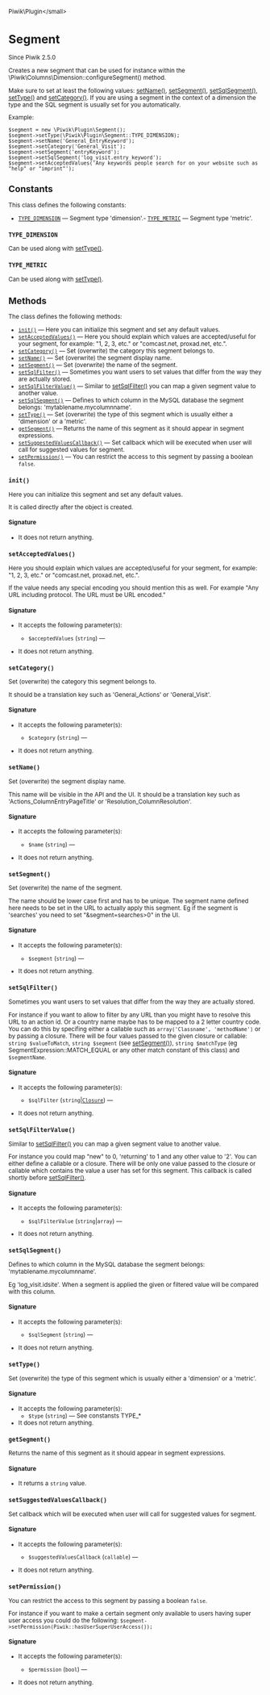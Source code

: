 <small>Piwik\Plugin\</small>

Segment
=======

Since Piwik 2.5.0

Creates a new segment that can be used for instance within the \Piwik\Columns\Dimension::configureSegment() method.

Make sure to set at least the following values: [setName()](/api-reference/Piwik/Plugin/Segment#setname), [setSegment()](/api-reference/Piwik/Plugin/Segment#setsegment),
[setSqlSegment()](/api-reference/Piwik/Plugin/Segment#setsqlsegment), [setType()](/api-reference/Piwik/Plugin/Segment#settype) and [setCategory()](/api-reference/Piwik/Plugin/Segment#setcategory). If you are using a segment in the context of a
dimension the type and the SQL segment is usually set for you automatically.

Example:
```
$segment = new \Piwik\Plugin\Segment();
$segment->setType(\Piwik\Plugin\Segment::TYPE_DIMENSION);
$segment->setName('General_EntryKeyword');
$segment->setCategory('General_Visit');
$segment->setSegment('entryKeyword');
$segment->setSqlSegment('log_visit.entry_keyword');
$segment->setAcceptedValues('Any keywords people search for on your website such as "help" or "imprint"');
```

Constants
---------

This class defines the following constants:

- [`TYPE_DIMENSION`](#type_dimension) — Segment type 'dimension'.- [`TYPE_METRIC`](#type_metric) — Segment type 'metric'.
<a name="type_dimension" id="type_dimension"></a>
<a name="TYPE_DIMENSION" id="TYPE_DIMENSION"></a>
### `TYPE_DIMENSION`

Can be used along with [setType()](/api-reference/Piwik/Plugin/Segment#settype).
<a name="type_metric" id="type_metric"></a>
<a name="TYPE_METRIC" id="TYPE_METRIC"></a>
### `TYPE_METRIC`

Can be used along with [setType()](/api-reference/Piwik/Plugin/Segment#settype).

Methods
-------

The class defines the following methods:

- [`init()`](#init) &mdash; Here you can initialize this segment and set any default values.
- [`setAcceptedValues()`](#setacceptedvalues) &mdash; Here you should explain which values are accepted/useful for your segment, for example: "1, 2, 3, etc." or "comcast.net, proxad.net, etc.".
- [`setCategory()`](#setcategory) &mdash; Set (overwrite) the category this segment belongs to.
- [`setName()`](#setname) &mdash; Set (overwrite) the segment display name.
- [`setSegment()`](#setsegment) &mdash; Set (overwrite) the name of the segment.
- [`setSqlFilter()`](#setsqlfilter) &mdash; Sometimes you want users to set values that differ from the way they are actually stored.
- [`setSqlFilterValue()`](#setsqlfiltervalue) &mdash; Similar to [setSqlFilter()](/api-reference/Piwik/Plugin/Segment#setsqlfilter) you can map a given segment value to another value.
- [`setSqlSegment()`](#setsqlsegment) &mdash; Defines to which column in the MySQL database the segment belongs: 'mytablename.mycolumnname'.
- [`setType()`](#settype) &mdash; Set (overwrite) the type of this segment which is usually either a 'dimension' or a 'metric'.
- [`getSegment()`](#getsegment) &mdash; Returns the name of this segment as it should appear in segment expressions.
- [`setSuggestedValuesCallback()`](#setsuggestedvaluescallback) &mdash; Set callback which will be executed when user will call for suggested values for segment.
- [`setPermission()`](#setpermission) &mdash; You can restrict the access to this segment by passing a boolean `false`.

<a name="init" id="init"></a>
<a name="init" id="init"></a>
### `init()`

Here you can initialize this segment and set any default values.

It is called directly after the object is
created.

#### Signature

- It does not return anything.

<a name="setacceptedvalues" id="setacceptedvalues"></a>
<a name="setAcceptedValues" id="setAcceptedValues"></a>
### `setAcceptedValues()`

Here you should explain which values are accepted/useful for your segment, for example: "1, 2, 3, etc." or "comcast.net, proxad.net, etc.".

If the value needs any special encoding you should mention
this as well. For example "Any URL including protocol. The URL must be URL encoded."

#### Signature

-  It accepts the following parameter(s):
    - `$acceptedValues` (`string`) &mdash;
      
- It does not return anything.

<a name="setcategory" id="setcategory"></a>
<a name="setCategory" id="setCategory"></a>
### `setCategory()`

Set (overwrite) the category this segment belongs to.

It should be a translation key such as 'General_Actions'
or 'General_Visit'.

#### Signature

-  It accepts the following parameter(s):
    - `$category` (`string`) &mdash;
      
- It does not return anything.

<a name="setname" id="setname"></a>
<a name="setName" id="setName"></a>
### `setName()`

Set (overwrite) the segment display name.

This name will be visible in the API and the UI. It should be a
translation key such as 'Actions_ColumnEntryPageTitle' or 'Resolution_ColumnResolution'.

#### Signature

-  It accepts the following parameter(s):
    - `$name` (`string`) &mdash;
      
- It does not return anything.

<a name="setsegment" id="setsegment"></a>
<a name="setSegment" id="setSegment"></a>
### `setSegment()`

Set (overwrite) the name of the segment.

The name should be lower case first and has to be unique. The segment
name defined here needs to be set in the URL to actually apply this segment. Eg if the segment is 'searches'
you need to set "&segment=searches>0" in the UI.

#### Signature

-  It accepts the following parameter(s):
    - `$segment` (`string`) &mdash;
      
- It does not return anything.

<a name="setsqlfilter" id="setsqlfilter"></a>
<a name="setSqlFilter" id="setSqlFilter"></a>
### `setSqlFilter()`

Sometimes you want users to set values that differ from the way they are actually stored.

For instance if you
want to allow to filter by any URL than you might have to resolve this URL to an action id. Or a country name
maybe has to be mapped to a 2 letter country code. You can do this by specifing either a callable such as
`array('Classname', 'methodName')` or by passing a closure. There will be four values passed to the given closure
or callable: `string $valueToMatch`, `string $segment` (see [setSegment()](/api-reference/Piwik/Plugin/Segment#setsegment)), `string $matchType`
(eg SegmentExpression::MATCH_EQUAL or any other match constant of this class) and `$segmentName`.

#### Signature

-  It accepts the following parameter(s):
    - `$sqlFilter` (`string`|[`Closure`](http://php.net/class.Closure)) &mdash;
      
- It does not return anything.

<a name="setsqlfiltervalue" id="setsqlfiltervalue"></a>
<a name="setSqlFilterValue" id="setSqlFilterValue"></a>
### `setSqlFilterValue()`

Similar to [setSqlFilter()](/api-reference/Piwik/Plugin/Segment#setsqlfilter) you can map a given segment value to another value.

For instance you could map
"new" to 0, 'returning' to 1 and any other value to '2'. You can either define a callable or a closure. There
will be only one value passed to the closure or callable which contains the value a user has set for this
segment. This callback is called shortly before [setSqlFilter()](/api-reference/Piwik/Plugin/Segment#setsqlfilter).

#### Signature

-  It accepts the following parameter(s):
    - `$sqlFilterValue` (`string`|`array`) &mdash;
      
- It does not return anything.

<a name="setsqlsegment" id="setsqlsegment"></a>
<a name="setSqlSegment" id="setSqlSegment"></a>
### `setSqlSegment()`

Defines to which column in the MySQL database the segment belongs: 'mytablename.mycolumnname'.

Eg
'log_visit.idsite'. When a segment is applied the given or filtered value will be compared with this column.

#### Signature

-  It accepts the following parameter(s):
    - `$sqlSegment` (`string`) &mdash;
      
- It does not return anything.

<a name="settype" id="settype"></a>
<a name="setType" id="setType"></a>
### `setType()`

Set (overwrite) the type of this segment which is usually either a 'dimension' or a 'metric'.

#### Signature

-  It accepts the following parameter(s):
    - `$type` (`string`) &mdash;
       See constansts TYPE_*
- It does not return anything.

<a name="getsegment" id="getsegment"></a>
<a name="getSegment" id="getSegment"></a>
### `getSegment()`

Returns the name of this segment as it should appear in segment expressions.

#### Signature

- It returns a `string` value.

<a name="setsuggestedvaluescallback" id="setsuggestedvaluescallback"></a>
<a name="setSuggestedValuesCallback" id="setSuggestedValuesCallback"></a>
### `setSuggestedValuesCallback()`

Set callback which will be executed when user will call for suggested values for segment.

#### Signature

-  It accepts the following parameter(s):
    - `$suggestedValuesCallback` (`callable`) &mdash;
      
- It does not return anything.

<a name="setpermission" id="setpermission"></a>
<a name="setPermission" id="setPermission"></a>
### `setPermission()`

You can restrict the access to this segment by passing a boolean `false`.

For instance if you want to make
a certain segment only available to users having super user access you could do the following:
`$segment->setPermission(Piwik::hasUserSuperUserAccess());`

#### Signature

-  It accepts the following parameter(s):
    - `$permission` (`bool`) &mdash;
      
- It does not return anything.

